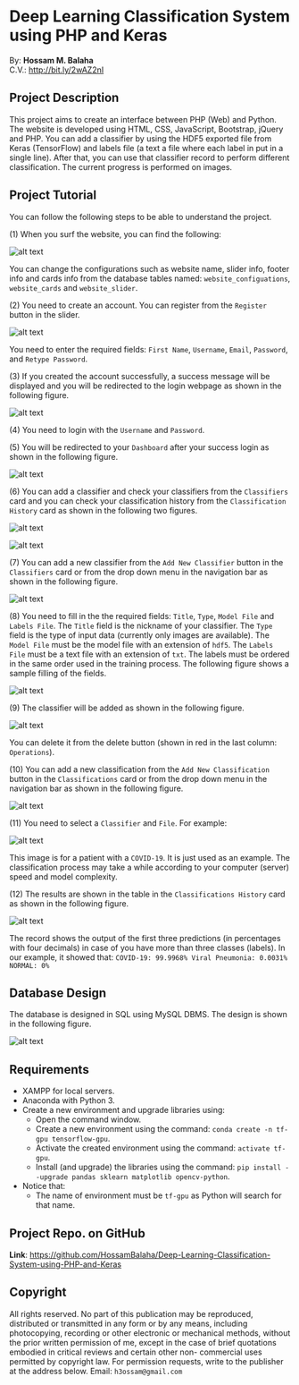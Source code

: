 # Deep Learning Classification System using PHP and Keras
By: **Hossam M. Balaha**
<br>
C.V.: http://bit.ly/2wAZ2nI


## Project Description
This project aims to create an interface between PHP (Web) and Python.
The website is developed using HTML, CSS, JavaScript, Bootstrap, jQuery and PHP.
You can add a classifier by using the HDF5 exported file from Keras (TensorFlow) and 
labels file (a text a file where each label in put in a single line).
After that, you can use that classifier record to perform different classification.
The current progress is performed on images.


## Project Tutorial
You can follow the following steps to be able to understand the project.

(1) When you surf the website, you can find the following:

![alt text](./assets/images/shot-1.png)

You can change the configurations such as website name, slider info, footer info 
and cards info from the database tables named: `website_configuations`,
 `website_cards` and `website_slider`.

(2) You need to create an account. You can register from the `Register` button 
in the slider.

![alt text](./assets/images/shot-2.png)

You need to enter the required fields: `First Name`, `Username`, `Email`, 
`Password`, and `Retype Password`.

(3) If you created the account successfully, a success message will be displayed 
and you will be redirected to the login webpage as shown in the following figure.

![alt text](./assets/images/shot-3.png)

(4) You need to login with the `Username` and `Password`.

(5) You will be redirected to your `Dashboard` after your success login as shown
in the following figure.

![alt text](./assets/images/shot-4.png)

(6) You can add a classifier and check your classifiers from the
`Classifiers` card and you can check your classification history from 
the `Classification History` card as shown in the following two figures.

![alt text](./assets/images/shot-5.png)

![alt text](./assets/images/shot-6.png)

(7) You can add a new classifier from the `Add New Classifier` button in the
`Classifiers` card or from the drop down menu in the navigation bar
as shown in the following figure.

![alt text](./assets/images/shot-7.png)

(8) You need to fill in the the required fields: `Title`, `Type`, `Model File`
and `Labels File`. The `Title` field is the nickname of your classifier.
The `Type` field is the type of input data (currently only images are available).
The `Model File` must be the model file with an extension of `hdf5`.
The `Labels File` must be a text file with an extension of `txt`. The labels must
be ordered in the same order used in the training process. The following figure shows
a sample filling of the fields.

![alt text](./assets/images/shot-8.png)

(9) The classifier will be added as shown in the following figure.

![alt text](./assets/images/shot-9.png)

You can delete it from the delete button (shown in red in the last column: `Operations`).

(10) You can add a new classification from the `Add New Classification` button in the
`Classifications` card or from the drop down menu in the navigation bar
as shown in the following figure.

![alt text](./assets/images/shot-10.png)

(11) You need to select a `Classifier` and `File`. For example:

![alt text](./assets/images/shot-11.png)

This image is for a patient with a `COVID-19`. It is just used as an example.
The classification process may take a while according to your computer (server) speed
and model complexity.

(12) The results are shown in the table in the `Classifications History` card
as shown in the following figure.

![alt text](./assets/images/shot-12.png)

The record shows the output of the first three predictions 
(in percentages with four decimals)
in case of you have more than three classes (labels). 
In our example, it showed that:
`COVID-19: 99.9968% Viral Pneumonia: 0.0031% NORMAL: 0%`


## Database Design
The database is designed in SQL using MySQL DBMS. The design is shown
in the following figure.

![alt text](./assets/images/shot-13.png)


## Requirements
- XAMPP for local servers.
- Anaconda with Python 3.
- Create a new environment and upgrade libraries using:
    - Open the command window.
    - Create a new environment using the command:
     `conda create -n tf-gpu tensorflow-gpu`.
    - Activate the created environment using the command:
     `activate tf-gpu`.
    - Install (and upgrade) the libraries using the command:
     `pip install --upgrade pandas sklearn matplotlib opencv-python`.
- Notice that:
    - The name of environment must be `tf-gpu` as Python will search for that name.


## Project Repo. on GitHub
**Link**: https://github.com/HossamBalaha/Deep-Learning-Classification-System-using-PHP-and-Keras


## Copyright
All rights reserved. No part of this publication may be reproduced, distributed or 
transmitted in any form or by any means, including photocopying, recording or other 
electronic or mechanical methods, without the prior written permission of me, except in 
the case of brief quotations embodied in critical reviews and certain other non-
commercial uses permitted by copyright law. For permission requests, write to the 
publisher at the address below.
Email: `h3ossam@gmail.com`


